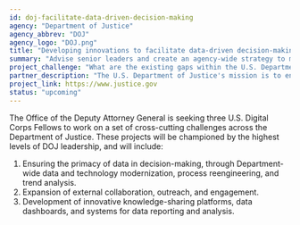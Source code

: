 ```yaml
---
id: doj-facilitate-data-driven-decision-making
agency: "Department of Justice"
agency_abbrev: "DOJ"
agency_logo: "DOJ.png"
title: "Developing innovations to facilitate data-driven decision-making, promote transparency, and optimize operations"
summary: "Advise senior leaders and create an agency-wide strategy to modernize the U.S. Department of Justice so that it can enforce the law and ensure fair and impartial administration of justice."
project_challenge: "What are the existing gaps within the U.S. Department of Justice's legacy systems and what is a structured way to implement change? "
partner_description: "The U.S. Department of Justice's mission is to enforce the law and defend the interests of the United States according to the law; to ensure public safety against threats foreign and domestic; to provide federal leadership in preventing and controlling crime; to seek just punishment for those guilty of unlawful behavior; and to ensure fair and impartial administration of justice for all Americans. Within the Department, the Office of the Deputy Attorney General advises and assists the Attorney General in formulating and implementing Departmental policies and programs and in providing overall supervision and direction to all organizational units of the Department. The fellows will report to the Chief of Staff to the Deputy Attorney General."
project_link: https://www.justice.gov
status: "upcoming"
---
```

The Office of the Deputy Attorney General is seeking three U.S. Digital Corps Fellows to work on a set of cross-cutting challenges across the Department of Justice. These projects will be championed by the highest levels of DOJ leadership, and will include:

<ol>
<li>Ensuring the primacy of data in decision-making, through Department-wide data and technology modernization, process reengineering, and trend analysis.</li>
<li>Expansion of external collaboration, outreach, and engagement.</li>
<li>Development of innovative knowledge-sharing platforms, data dashboards, and systems for data reporting and analysis.</li>
</ol>
